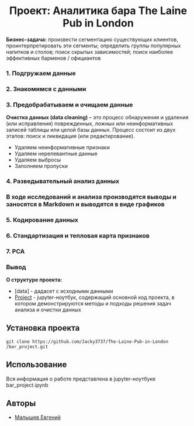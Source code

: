 ﻿# <center> Проект: Аналитика бара The Laine Pub in London
**Бизнес-задача:** произвести сегментацию существующих клиентов, проинтерпретировать эти сегменты; определить группы популярных напитков и столов; поиск скрытых зависимостей; поиск наиболее эффективных барменов / официантов

### 1. Подгружаем данные

### 2. Знакомимся с данными

### 3. Предобрабатываем и очищаем данные
**Очистка данных (data cleaning)** – это процесс обнаружения и удаления (или исправления) поврежденных, ложных или неинформативных записей таблицы или целой базы данных. Процесс состоит из двух этапов: поиск и ликвидация (или редактирование).

- Удаляем неинформативные признаки
- Удаляем нерелевантные данные
- Удаляем выбросы
- Заполняем пропуски

### 4. Разведывательный анализ данных
### **В ходе исследований и анализа производятся выводы и заносятся в Markdown и выводятся в виде графиков** 

### 5. Кодирование данных

### 6. Стандартизация и тепловая карта признаков

### 7. РСА

### Вывод

**О структуре проекта:**
* [data] - дадасет с исходными данными
* [Project](./bar_project.ipynb) - jupyter-ноутбук, содержащий основной код проекта, в котором демонстрируются методы и подходы решения задач анализа и очистки данных

## Установка проекта

```
git clone https://github.com/Jacky3737/The-Laine-Pub-in-London
/bar_project.git
```

## Использование
Вся информация о работе представлена в jupyter-ноутбуке bar_project.ipynb

## Авторы

* [Малышев Евгений](https://vk.com/id_jacky)
